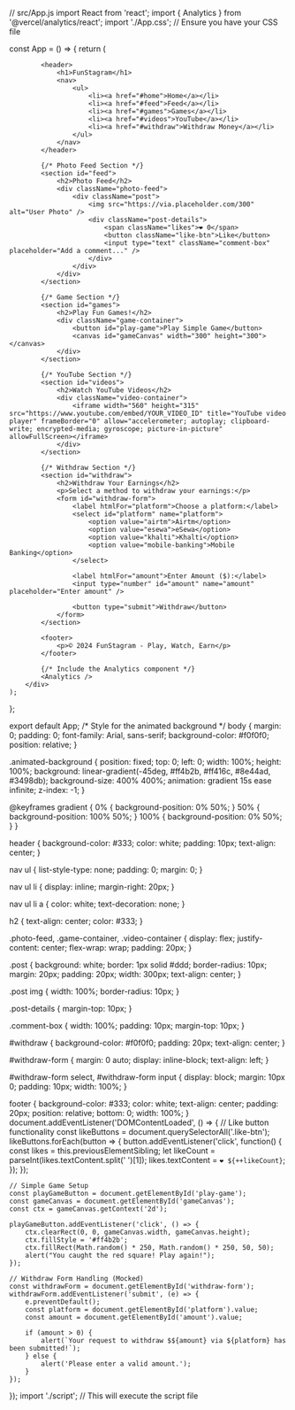 // src/App.js
import React from 'react';
import { Analytics } from '@vercel/analytics/react';
import './App.css'; // Ensure you have your CSS file

const App = () => {
    return (
        <div className="App">
            <div className="animated-background"></div>

            <header>
                <h1>FunStagram</h1>
                <nav>
                    <ul>
                        <li><a href="#home">Home</a></li>
                        <li><a href="#feed">Feed</a></li>
                        <li><a href="#games">Games</a></li>
                        <li><a href="#videos">YouTube</a></li>
                        <li><a href="#withdraw">Withdraw Money</a></li>
                    </ul>
                </nav>
            </header>

            {/* Photo Feed Section */}
            <section id="feed">
                <h2>Photo Feed</h2>
                <div className="photo-feed">
                    <div className="post">
                        <img src="https://via.placeholder.com/300" alt="User Photo" />
                        <div className="post-details">
                            <span className="likes">❤️ 0</span>
                            <button className="like-btn">Like</button>
                            <input type="text" className="comment-box" placeholder="Add a comment..." />
                        </div>
                    </div>
                </div>
            </section>

            {/* Game Section */}
            <section id="games">
                <h2>Play Fun Games!</h2>
                <div className="game-container">
                    <button id="play-game">Play Simple Game</button>
                    <canvas id="gameCanvas" width="300" height="300"></canvas>
                </div>
            </section>

            {/* YouTube Section */}
            <section id="videos">
                <h2>Watch YouTube Videos</h2>
                <div className="video-container">
                    <iframe width="560" height="315" src="https://www.youtube.com/embed/YOUR_VIDEO_ID" title="YouTube video player" frameBorder="0" allow="accelerometer; autoplay; clipboard-write; encrypted-media; gyroscope; picture-in-picture" allowFullScreen></iframe>
                </div>
            </section>

            {/* Withdraw Section */}
            <section id="withdraw">
                <h2>Withdraw Your Earnings</h2>
                <p>Select a method to withdraw your earnings:</p>
                <form id="withdraw-form">
                    <label htmlFor="platform">Choose a platform:</label>
                    <select id="platform" name="platform">
                        <option value="airtm">Airtm</option>
                        <option value="esewa">eSewa</option>
                        <option value="khalti">Khalti</option>
                        <option value="mobile-banking">Mobile Banking</option>
                    </select>

                    <label htmlFor="amount">Enter Amount ($):</label>
                    <input type="number" id="amount" name="amount" placeholder="Enter amount" />

                    <button type="submit">Withdraw</button>
                </form>
            </section>

            <footer>
                <p>© 2024 FunStagram - Play, Watch, Earn</p>
            </footer>

            {/* Include the Analytics component */}
            <Analytics />
        </div>
    );
};

export default App;
/* Style for the animated background */
body {
    margin: 0;
    padding: 0;
    font-family: Arial, sans-serif;
    background-color: #f0f0f0;
    position: relative;
}

.animated-background {
    position: fixed;
    top: 0;
    left: 0;
    width: 100%;
    height: 100%;
    background: linear-gradient(-45deg, #ff4b2b, #ff416c, #8e44ad, #3498db);
    background-size: 400% 400%;
    animation: gradient 15s ease infinite;
    z-index: -1;
}

@keyframes gradient {
    0% {
        background-position: 0% 50%;
    }
    50% {
        background-position: 100% 50%;
    }
    100% {
        background-position: 0% 50%;
    }
}

header {
    background-color: #333;
    color: white;
    padding: 10px;
    text-align: center;
}

nav ul {
    list-style-type: none;
    padding: 0;
    margin: 0;
}

nav ul li {
    display: inline;
    margin-right: 20px;
}

nav ul li a {
    color: white;
    text-decoration: none;
}

h2 {
    text-align: center;
    color: #333;
}

.photo-feed, .game-container, .video-container {
    display: flex;
    justify-content: center;
    flex-wrap: wrap;
    padding: 20px;
}

.post {
    background: white;
    border: 1px solid #ddd;
    border-radius: 10px;
    margin: 20px;
    padding: 20px;
    width: 300px;
    text-align: center;
}

.post img {
    width: 100%;
    border-radius: 10px;
}

.post-details {
    margin-top: 10px;
}

.comment-box {
    width: 100%;
    padding: 10px;
    margin-top: 10px;
}

#withdraw {
    background-color: #f0f0f0;
    padding: 20px;
    text-align: center;
}

#withdraw-form {
    margin: 0 auto;
    display: inline-block;
    text-align: left;
}

#withdraw-form select, #withdraw-form input {
    display: block;
    margin: 10px 0;
    padding: 10px;
    width: 100%;
}

footer {
    background-color: #333;
    color: white;
    text-align: center;
    padding: 20px;
    position: relative;
    bottom: 0;
    width: 100%;
}
document.addEventListener('DOMContentLoaded', () => {
    // Like button functionality
    const likeButtons = document.querySelectorAll('.like-btn');
    likeButtons.forEach(button => {
        button.addEventListener('click', function() {
            const likes = this.previousElementSibling;
            let likeCount = parseInt(likes.textContent.split(' ')[1]);
            likes.textContent = `❤️ ${++likeCount}`;
        });
    });

    // Simple Game Setup
    const playGameButton = document.getElementById('play-game');
    const gameCanvas = document.getElementById('gameCanvas');
    const ctx = gameCanvas.getContext('2d');

    playGameButton.addEventListener('click', () => {
        ctx.clearRect(0, 0, gameCanvas.width, gameCanvas.height);
        ctx.fillStyle = '#ff4b2b';
        ctx.fillRect(Math.random() * 250, Math.random() * 250, 50, 50);
        alert("You caught the red square! Play again!");
    });

    // Withdraw Form Handling (Mocked)
    const withdrawForm = document.getElementById('withdraw-form');
    withdrawForm.addEventListener('submit', (e) => {
        e.preventDefault();
        const platform = document.getElementById('platform').value;
        const amount = document.getElementById('amount').value;

        if (amount > 0) {
            alert(`Your request to withdraw $${amount} via ${platform} has been submitted!`);
        } else {
            alert('Please enter a valid amount.');
        }
    });
});
import './script'; // This will execute the script file

